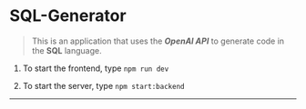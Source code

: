 # SQL-Generator


> This is an application that uses the ***OpenAI API*** to generate code in the **SQL** language.
>

1. To start the frontend, type `npm run dev`

2.  To start the server, type `npm start:backend`


***
